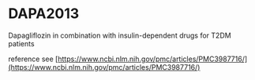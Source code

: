# DAPA2013
Dapagliflozin in combination with insulin-dependent drugs for T2DM patients

reference see [https://www.ncbi.nlm.nih.gov/pmc/articles/PMC3987716/](https://www.ncbi.nlm.nih.gov/pmc/articles/PMC3987716/)
